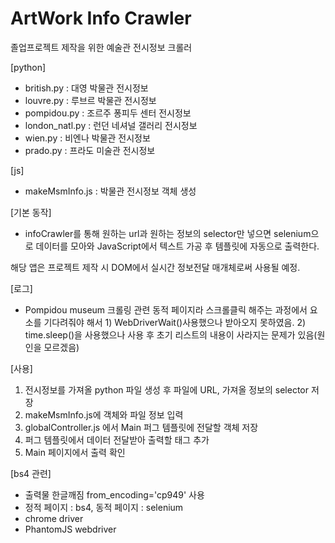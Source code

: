 # ArtWork Info Crawler

졸업프로젝트 제작을 위한 예술관 전시정보 크롤러

[python]

- british.py : 대영 박물관 전시정보
- louvre.py : 루브르 박물관 전시정보
- pompidou.py : 조르주 퐁피두 센터 전시정보
- london_natl.py : 런던 네셔널 갤러리 전시정보
- wien.py : 비엔나 박물관 전시정보
- prado.py : 프라도 미술관 전시정보

[js]

- makeMsmInfo.js : 박물관 전시정보 객체 생성

[기본 동작]

- infoCrawler를 통해 원하는 url과 원하는 정보의 selector만 넣으면 selenium으로 데이터를 모아와 JavaScript에서 텍스트 가공 후 템플릿에 자동으로 출력한다.

해당 앱은 프로젝트 제작 시 DOM에서 실시간 정보전달 매개체로써 사용될 예정.

[로그]

- Pompidou museum 크롤링 관련
  동적 페이지라 스크롤클릭 해주는 과정에서 요소를 기다려줘야 해서 1) WebDriverWait()사용했으나
  받아오지 못하였음. 2) time.sleep()을 사용했으나 사용 후 초기 리스트의 내용이 사라지는 문제가 있음(원인을 모르겠음)

[사용]

1. 전시정보를 가져올 python 파일 생성 후 파일에 URL, 가져올 정보의 selector 저장
2. makeMsmInfo.js에 객체와 파일 정보 입력
3. globalController.js 에서 Main 퍼그 템플릿에 전달할 객체 저장
4. 퍼그 템플릿에서 데이터 전달받아 출력할 태그 추가
5. Main 페이지에서 출력 확인

[bs4 관련]

- 출력물 한글깨짐 from_encoding='cp949' 사용
- 정적 페이지 : bs4, 동적 페이지 : selenium
- chrome driver
- PhantomJS webdriver
